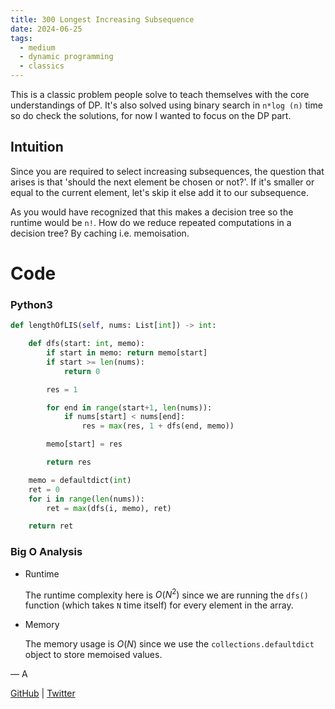 ```yaml
---
title: 300 Longest Increasing Subsequence
date: 2024-06-25
tags:
  - medium
  - dynamic programming
  - classics
---
```


This is a classic problem people solve to teach themselves with the core understandings of DP. It's also solved using binary search in `n*log (n)` time so do check the solutions, for now I wanted to focus on the DP part.

## Intuition

Since you are required to select increasing subsequences, the question that arises is that 'should the next element be chosen or not?'. If it's smaller or equal to the current element, let's skip it else add it to our subsequence.

As you would have recognized that this makes a decision tree so the runtime would be `n!`. How do we reduce repeated computations in a decision tree? By caching i.e. memoisation.

# Code

### Python3

```python
def lengthOfLIS(self, nums: List[int]) -> int:

    def dfs(start: int, memo):
        if start in memo: return memo[start]
        if start >= len(nums):
            return 0

        res = 1

        for end in range(start+1, len(nums)):
            if nums[start] < nums[end]:
                res = max(res, 1 + dfs(end, memo))

        memo[start] = res

        return res

    memo = defaultdict(int)
    ret = 0
    for i in range(len(nums)):
        ret = max(dfs(i, memo), ret)

    return ret
```

### Big O Analysis

- Runtime

  The runtime complexity here is $O(N^2)$ since we are running the `dfs()` function (which takes `N` time itself) for every element in the array.

- Memory

  The memory usage is $O(N)$ since we use the `collections.defaultdict` object to store memoised values.

— A

[GitHub](https://github.com/athkdev) | [Twitter](https://twitter.com/athkdev)
